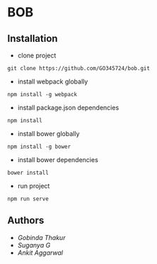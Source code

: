 # BOB

## Installation

* clone project
```
git clone https://github.com/GO345724/bob.git
```
* install webpack globally
```
npm install -g webpack
```
* install package.json dependencies
```
npm install
```
* install bower globally
```
npm install -g bower
```
* install bower dependencies
```
bower install
```
* run project
```
npm run serve
```

## Authors

* *Gobinda Thakur*
* *Suganya G*
* *Ankit Aggarwal*
